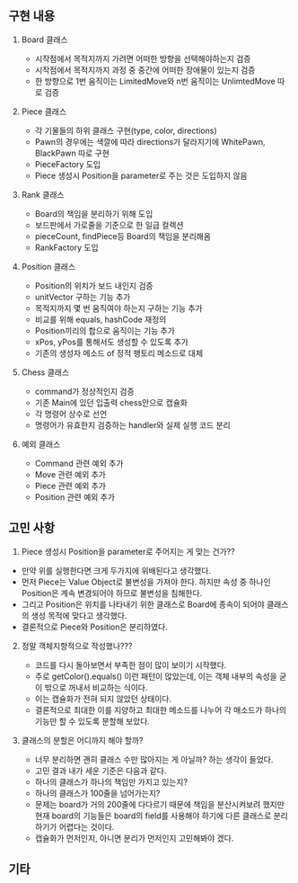## 구현 내용
1. Board 클래스
     - 시작점에서 목적지까지 가려면 어떠한 방향을 선택해야하는지 검증
     - 시작점에서 목적지까지 과정 중 중간에 어떠한 장애물이 있는지 검증
     - 한 방향으로 1번 움직이는 LimitedMove와 n번 움직이는 UnlimtedMove 따로 검증

2. Piece 클래스
     - 각 기물들의 하위 클래스 구현(type, color, directions)
     - Pawn의 경우에는 색깔에 따라 directions가 달라지기에 WhitePawn, BlackPawn 따로 구현
     - PieceFactory 도입 
     - Piece 생성시 Position을 parameter로 주는 것은 도입하지 않음

3. Rank 클래스   
     - Board의 책임을 분리하기 위해 도입
     - 보드판에서 가로줄을 기준으로 한 일급 컬렉션
     - pieceCount, findPiece등 Board의 책임을 분리해옴
     - RankFactory 도입

4. Position 클래스
     - Position의 위치가 보드 내인지 검증
     - unitVector 구하는 기능 추가
     - 목적지까지 몇 번 움직여야 하는지 구하는 기능 추가
     - 비교를 위해 equals, hashCode 재정의
     - Position끼리의 합으로 움직이는 기능 추가
     - xPos, yPos를 통해서도 생성할 수 있도록 추가
     - 기존의 생성자 메소드 of 정적 팽토리 메소드로 대체

5. Chess 클래스
     - command가 정상적인지 검증
     - 기존 Main에 있던 입출력 chess안으로 캡슐화
     - 각 명령어 상수로 선언
     - 명령어가 유효한지 검증하는 handler와 실제 실행 코드 분리

6. 예외 클래스
     - Command 관련 예외 추가
     - Move 관련 예외 추가
     - Piece 관련 예외 추가
     - Position 관련 예외 추가
 
## 고민 사항
1. Piece 생성시 Position을 parameter로 주어지는 게 맞는 건가??
- 만약 위를 실행한다면 크게 두가지에 위배된다고 생각했다.
- 먼저 Piece는 Value Object로 불변성을 가져야 한다. 하지만 속성 중 하나인 Position은 계속 변경되어야 하므로 불변성을 침해한다.
- 그리고 Position은 위치를 나타내기 위한 클래스로 Board에 종속이 되어야  클래스의 생성 목적에 맞다고 생각했다.
- 결론적으로 Piece와 Position은 분리하였다.

2. 정말 객체지향적으로 작성했나???
     - 코드를 다시 돌아보면서 부족한 점이 많이 보이기 시작했다.
     - 주로 getColor().equals() 이런 패턴이 많았는데, 이는 객체 내부의 속성을 굳이 밖으로 꺼내서 비교하는 식이다.
     - 이는 캡슐화가 전혀 되지 않았던 상태이다.
     - 결론적으로 최대한 이를 지양하고 최대한 메소드를 나누어 각 매소드가 하나의 기능만 할 수 있도록 분할해 보았다.
 
4. 클래스의 분할은 어디까지 해야 할까?
     - 너무 분리하면 괜히 클래스 수만 많아지는 게 아닐까? 하는 생각이 들었다.
     - 고민 결과 내가 세운 기준은 다음과 같다.
     - 하나의 클래스가 하나의 책임만 가지고 있는지?
     - 하나의 클래스가 100줄을 넘어가는지?
     - 문제는 board가 거의 200줄에 다다르기 때문에 책임을 분산시켜보려 했지만 현재 board의 기능들은 board의 field를 사용해야 하기에 다른 클래스로 분리하기가 어렵다는 것이다.
     - 캡슐화가 먼저인지, 아니면 분리가 먼저인지 고민해봐야 겠다.

## 기타
